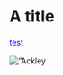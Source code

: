 # A title

<!DOCTYPE html>

<html>
<body>
<p style="color:blue; line-height:1.5;">test</p>
  
<p><img alt=”Ackley F” src=”https://imgur.com/a/XXwrveu /><p>

<body>
